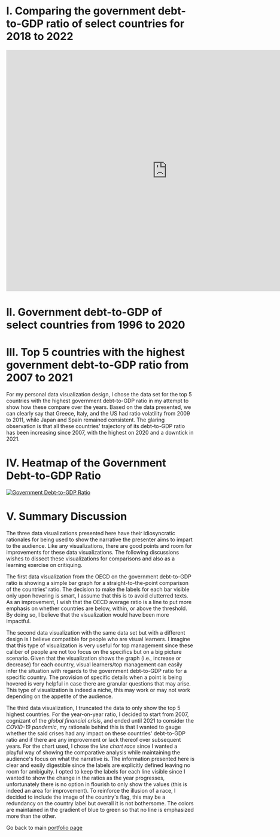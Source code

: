 # I. Comparing the government debt-to-GDP ratio of select countries for 2018 to 2022

<iframe src="https://data.oecd.org/chart/7b5y" width="860" height="645" style="border: 0" mozallowfullscreen="true" webkitallowfullscreen="true" allowfullscreen="true"><a href="https://data.oecd.org/chart/7b5y" target="_blank">OECD Chart: General government debt, Total, % of GDP, Annual, 2022</a></iframe>

# II. Government debt-to-GDP of select countries from 1996 to 2020
<div class="flourish-embed flourish-chart" data-src="visualisation/14953142"><script src="https://public.flourish.studio/resources/embed.js"></script></div>

# III. Top 5 countries with the highest government debt-to-GDP ratio from 2007 to 2021
<div class="flourish-embed flourish-chart" data-src="visualisation/14953663"><script src="https://public.flourish.studio/resources/embed.js"></script></div>

For my personal data visualization design, I chose the data set for the top 5 countries with the highest government debt-to-GDP ratio in my attempt to show how these compare over the years. Based on the data presented, we can clearly say that Greece, Italy, and the US had ratio volatility from 2009 to 2011, while Japan and Spain remained consistent. The glaring observation is that all these countries' trajectory of its debt-to-GDP ratio has been increasing since 2007, with the highest on 2020 and a downtick in 2021.

# IV. Heatmap of the Government Debt-to-GDP Ratio
<div class='tableauPlaceholder' id='viz1694547998050' style='position: relative'><noscript><a href='#'><img alt='Government Debt-to-GDP Ratio ' src='https:&#47;&#47;public.tableau.com&#47;static&#47;images&#47;Ta&#47;Tableau_GovtDebt&#47;Sheet1&#47;1_rss.png' style='border: none' /></a></noscript><object class='tableauViz'  style='display:none;'><param name='host_url' value='https%3A%2F%2Fpublic.tableau.com%2F' /> <param name='embed_code_version' value='3' /> <param name='site_root' value='' /><param name='name' value='Tableau_GovtDebt&#47;Sheet1' /><param name='tabs' value='no' /><param name='toolbar' value='yes' /><param name='static_image' value='https:&#47;&#47;public.tableau.com&#47;static&#47;images&#47;Ta&#47;Tableau_GovtDebt&#47;Sheet1&#47;1.png' /> <param name='animate_transition' value='yes' /><param name='display_static_image' value='yes' /><param name='display_spinner' value='yes' /><param name='display_overlay' value='yes' /><param name='display_count' value='yes' /><param name='language' value='en-US' /><param name='filter' value='publish=yes' /></object></div>                
<script type='text/javascript'>                    
var divElement = document.getElementById('viz1694547998050');                    
var vizElement = divElement.getElementsByTagName('object')[0];                    
vizElement.style.width='100%';vizElement.style.height=(divElement.offsetWidth*0.75)+'px';                    
var scriptElement = document.createElement('script');                    
scriptElement.src = 'https://public.tableau.com/javascripts/api/viz_v1.js';                    vizElement.parentNode.insertBefore(scriptElement, vizElement);                
</script>


# V. Summary Discussion
The three data visualizations presented here have their idiosyncratic rationales for being used to show the narrative the presenter aims to impart to the audience. Like any visualizations, there are good points and room for improvements for these data visualizations. The following discussions wishes to dissect these visualizations for comparisons and also as a learning exercise on critiquing.

The first data visualization from the OECD on the government debt-to-GDP ratio is showing a simple bar graph for a straight-to-the-point comparison of the countries' ratio. The decision to make the labels for each bar visible only upon hovering is smart, I assume that this is to avoid clutterred texts. As an improvement, I wish that the OECD average ratio is a line to put more emphasis on whether countries are below, within, or above the threshold. By doing so, I believe that the visualization would have been more impactful.

The second data visualization with the same data set but with a different design is I believe compatible for people who are visual learners. I imagine that this type of visualization is very useful for top management since these caliber of people are not too focus on the specifics but on a big picture scenario. Given that the visualization shows the graph (i.e., increase or decrease) for each country, visual learners/top management can easily infer the situation with regards to the government debt-to-GDP ratio for a specific country. The provision of specific details when a point is being hovered is very helpful in case there are granular questions that may arise. This type of visualization is indeed a niche, this may work or may not work depending on the appetite of the audience.

The third data visualization, I truncated the data to only show the top 5 highest countries. For the year-on-year ratio, I decided to start from 2007, cognizant of the *global financial crisis*, and ended until 2021 to consider the *COVID-19 pandemic*, my rationale behind this is that I wanted to gauge whether the said crises had any impact on these countries' debt-to-GDP ratio and if there are any improvement or lack thereof over subsequent years. For the chart used, I chose the *line chart race* since I wanted a playful way of showing the comparative analysis while maintaining the audience's focus on what the narrative is. The information presented here is clear and easily digestible since the labels are explicitly defined leaving no room for ambiguity. I opted to keep the labels for each line visible since I wanted to show the change in the ratios as the year progresses, unfortunately there is no option in flourish to only show the values (this is indeed an area for improvement). To reinforce the illusion of a race, I decided to include the image of the country's flag, this may be a redundancy on the country label but overall it is not bothersome. The colors are maintained in the gradient of blue to green so that no line is emphasized more than the other.

Go back to main [portfolio page](README.md)
